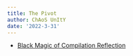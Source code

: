 ```yaml
---
title: The Pivot
author: ChAoS UnItY
date: '2022-3-31'
---
```


- [Black Magic of Compilation Reflection](./note/compilation-reflection-black-magic.md)
